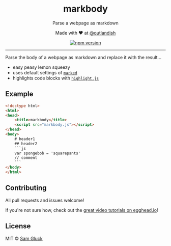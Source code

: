 <p><h1 align="center">markbody</h1></p>

<p align="center">Parse a webpage as markdown</p>

<p align="center">Made with ❤ at <a href="http://www.twitter.com/outlandish">@outlandish</a></p>
  
<p align="center">
    <a href="http://badge.fury.io/js/markbody"><img alt="npm version" src="https://badge.fury.io/js/markbody.svg" /></a>
</p>

<hr/>

Parse the body of a webpage as markdown and replace it with the result...

- easy peasy lemon squeezy
- uses default settings of [`marked`](https://github.com/chjj/marked)
- highlights code blocks with [`highlight.js`](https://highlightjs.org)

## Example

```html
<!doctype html>
<html>
<head>
    <title>markbody</title>
    <script src="markbody.js"></script>
</head>
<body>
    # header1
    ## header2
    ```js
    var spongebob = 'squarepants'
    // comment
    ```
</body>
</html>
```

## Contributing

All pull requests and issues welcome!

If you're not sure how, check out the [great video tutorials on egghead.io](http://bit.ly/2aVzthz)!

## License

MIT © [Sam Gluck](github.com/sdgluck)

